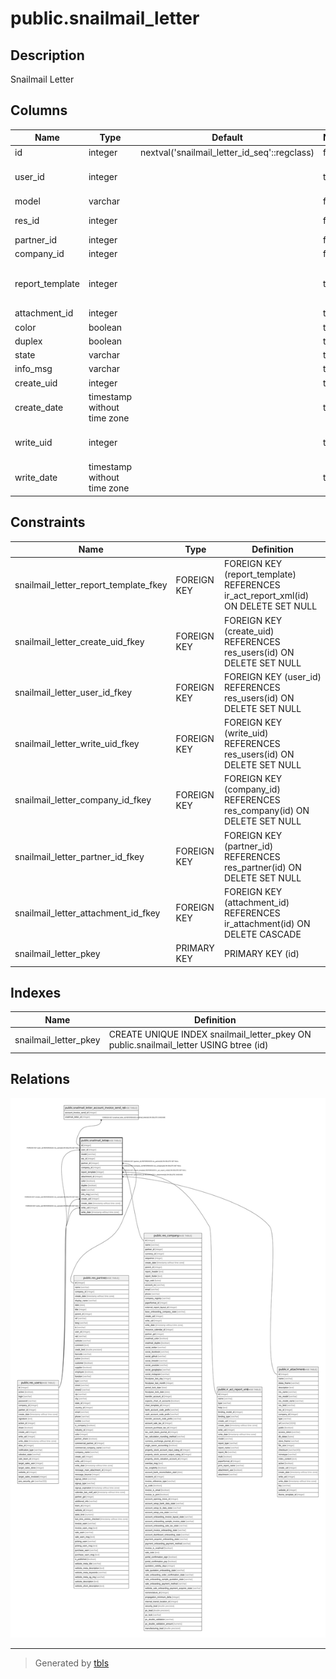 # public.snailmail_letter

## Description

Snailmail Letter

## Columns

| Name | Type | Default | Nullable | Children | Parents | Comment |
| ---- | ---- | ------- | -------- | -------- | ------- | ------- |
| id | integer | nextval('snailmail_letter_id_seq'::regclass) | false | [public.snailmail_letter_account_invoice_send_rel](public.snailmail_letter_account_invoice_send_rel.md) |  |  |
| user_id | integer |  | true |  | [public.res_users](public.res_users.md) | User sending the letter |
| model | varchar |  | false |  |  | Model |
| res_id | integer |  | false |  |  | Document ID |
| partner_id | integer |  | false |  | [public.res_partner](public.res_partner.md) | Recipient |
| company_id | integer |  | false |  | [public.res_company](public.res_company.md) | Company |
| report_template | integer |  | true |  | [public.ir_act_report_xml](public.ir_act_report_xml.md) | Optional report to print and attach |
| attachment_id | integer |  | true |  | [public.ir_attachment](public.ir_attachment.md) | Attachment |
| color | boolean |  | true |  |  | Color |
| duplex | boolean |  | true |  |  | Both side |
| state | varchar |  | true |  |  | Status |
| info_msg | varchar |  | true |  |  | Information |
| create_uid | integer |  | true |  | [public.res_users](public.res_users.md) | Created by |
| create_date | timestamp without time zone |  | true |  |  | Created on |
| write_uid | integer |  | true |  | [public.res_users](public.res_users.md) | Last Updated by |
| write_date | timestamp without time zone |  | true |  |  | Last Updated on |

## Constraints

| Name | Type | Definition |
| ---- | ---- | ---------- |
| snailmail_letter_report_template_fkey | FOREIGN KEY | FOREIGN KEY (report_template) REFERENCES ir_act_report_xml(id) ON DELETE SET NULL |
| snailmail_letter_create_uid_fkey | FOREIGN KEY | FOREIGN KEY (create_uid) REFERENCES res_users(id) ON DELETE SET NULL |
| snailmail_letter_user_id_fkey | FOREIGN KEY | FOREIGN KEY (user_id) REFERENCES res_users(id) ON DELETE SET NULL |
| snailmail_letter_write_uid_fkey | FOREIGN KEY | FOREIGN KEY (write_uid) REFERENCES res_users(id) ON DELETE SET NULL |
| snailmail_letter_company_id_fkey | FOREIGN KEY | FOREIGN KEY (company_id) REFERENCES res_company(id) ON DELETE SET NULL |
| snailmail_letter_partner_id_fkey | FOREIGN KEY | FOREIGN KEY (partner_id) REFERENCES res_partner(id) ON DELETE SET NULL |
| snailmail_letter_attachment_id_fkey | FOREIGN KEY | FOREIGN KEY (attachment_id) REFERENCES ir_attachment(id) ON DELETE CASCADE |
| snailmail_letter_pkey | PRIMARY KEY | PRIMARY KEY (id) |

## Indexes

| Name | Definition |
| ---- | ---------- |
| snailmail_letter_pkey | CREATE UNIQUE INDEX snailmail_letter_pkey ON public.snailmail_letter USING btree (id) |

## Relations

![er](public.snailmail_letter.svg)

---

> Generated by [tbls](https://github.com/k1LoW/tbls)
